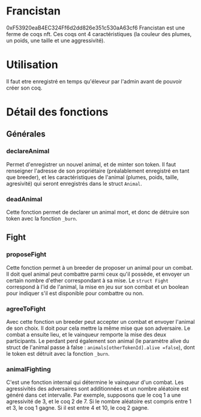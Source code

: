 # Francistan
0xF53920eaB4EC324Ff6d2dd826e351c530aA63cf6
Francistan est une ferme de coqs nft. Ces coqs ont 4 caractéristiques (la couleur des plumes, un poids, une taille et une aggressivité).

# Utilisation
Il faut etre enregistré en temps qu'éleveur par l'admin avant de pouvoir créer son coq.

# Détail des fonctions
## Générales
### declareAnimal
Permet d'enregistrer un nouvel animal, et de minter son token. Il faut renseigner l'adresse de son propriétaire (préalablement enregistré en tant que breeder), et les caractéristiques de l'animal (plumes, poids, taille, agresivité) qui seront enregistrés dans le struct `Animal`.

### deadAnimal
Cette fonction permet de declarer un animal mort, et donc de détruire son token avec la fonction `_burn`.

## Fight
### proposeFight
Cette fonction permet à un breeder de proposer un animal pour un combat. Il doit quel animal peut combattre parmi ceux qu'il possède, et envoyer un certain nombre d'ether correspondant à sa mise. Le `struct Fight` correspond à l'id de l'animal, la mise en jeu sur son combat et un boolean pour indiquer s'il est disponible pour combattre ou non.

### agreeToFight
Avec cette fonction un breeder peut accepter un combat et envoyer l'animal de son choix. Il doit pour cela mettre la même mise que son adversaire. Le combat a ensuite lieu, et le vainqueur remporte la mise des deux participants. Le perdant perd également son animal (le paramètre alive du struct de l'animal passe à false : `animals[otherTokenId].alive =false`), dont le token est détruit avec la fonction `_burn`.

### animalFighting
C'est une fonction internal qui détermine le vainqueur d'un combat. Les agressivités des adversaires sont additionnées et un nombre aléatoire est généré dans cet intervalle. Par exemple, supposons que le coq 1 a une agressivité de 3, et le coq 2 de 7. Si le nombre aléatoire est compris entre 1 et 3, le coq 1 gagne. Si il est entre 4 et 10, le coq 2 gagne.


